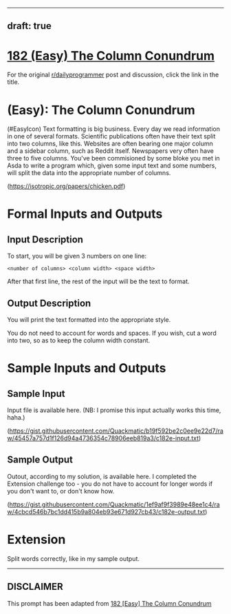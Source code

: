 ---
draft: true
----

# [182 (Easy) The Column Conundrum](https://www.reddit.com/r/dailyprogrammer/comments/2hssx6/29092014_challenge_182_easy_the_column_conundrum/)

For the original [r/dailyprogrammer](https://www.reddit.com/r/dailyprogrammer/) post and discussion, click the link in the title.

#  (Easy): The Column Conundrum
(#EasyIcon)
Text formatting is big business. Every day we read information in one of several formats. Scientific publications often have their text split into two columns, like this. Websites are often bearing one major column and a sidebar column, such as Reddit itself. Newspapers very often have three to five columns. You've been commisioned by some bloke you met in Asda to write a program which, given some input text and some numbers, will split the data into the appropriate number of columns.

(https://isotropic.org/papers/chicken.pdf)
# Formal Inputs and Outputs
## Input Description
To start, you will be given 3 numbers on one line:


```
<number of columns> <column width> <space width>
```
After that first line, the rest of the input will be the text to format.

## Output Description
You will print the text formatted into the appropriate style.

You do not need to account for words and spaces. If you wish, cut a word into two, so as to keep the column width constant.

# Sample Inputs and Outputs
## Sample Input
Input file is available here. (NB: I promise this input actually works this time, haha.)

(https://gist.githubusercontent.com/Quackmatic/b19f592be2c0ee9e22d7/raw/45457a757d1f126d94a4736354c78906eeb819a3/c182e-input.txt)
## Sample Output
Outout, according to my solution, is available here. I completed the Extension challenge too - you do not have to account for longer words if you don't want to, or don't know how.

(https://gist.githubusercontent.com/Quackmatic/1ef9af9f3989e48ee1c4/raw/4cbcd546b7bc1dd415b9a804eb93e671d927cb43/c182e-output.txt)
# Extension
Split words correctly, like in my sample output.


----
## **DISCLAIMER**
This prompt has been adapted from [182 [Easy] The Column Conundrum](https://www.reddit.com/r/dailyprogrammer/comments/2hssx6/29092014_challenge_182_easy_the_column_conundrum/
)
